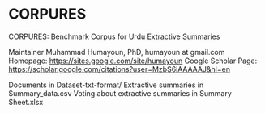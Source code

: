# CORPURES
CORPURES: Benchmark Corpus for Urdu Extractive Summaries

Maintainer Muhammad Humayoun, PhD, humayoun at gmail.com
Homepage: https://sites.google.com/site/humayoun
Google Scholar Page: https://scholar.google.com/citations?user=MzbS6iAAAAAJ&hl=en


Documents in Dataset-txt-format/
Extractive summaries in Summary_data.csv
Voting about extractive summaries in Summary Sheet.xlsx
